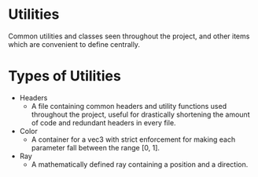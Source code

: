 # Utilities
Common utilities and classes seen throughout the project, and other items which are convenient to define centrally.

# Types of Utilities
- Headers
    - A file containing common headers and utility functions used throughout the project, useful for drastically
      shortening the amount of code and redundant headers in every file.
- Color
    - A container for a vec3 with strict enforcement for making each parameter fall between the range [0, 1].
- Ray
    - A mathematically defined ray containing a position and a direction.